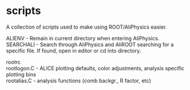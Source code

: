 # scripts
A collection of scripts used to make using ROOT/AliPhysics easier.

 
ALIENV - Remain in current directory when entering AliPhysics.  
SEARCHALI - Search through AliPhysics and AliROOT searching for a specific file. If found, open in editor or cd into directory.  

rootrc  
rootlogon.C - ALICE plotting defaults, color adjustments, analysis specific plotting bins  
rootalias.C - analysis functions (comb backgr., R factor, etc)  
